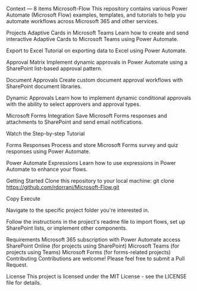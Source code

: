


Context
— 8 items
Microsoft-Flow
This repository contains various Power Automate (Microsoft Flow) examples, templates, and tutorials to help you automate workflows across Microsoft 365 and other services.

Projects
Adaptive Cards in Microsoft Teams
Learn how to create and send interactive Adaptive Cards to Microsoft Teams using Power Automate.


Export to Excel
Tutorial on exporting data to Excel using Power Automate.


Approval Matrix
Implement dynamic approvals in Power Automate using a SharePoint list-based approval pattern.


Document Approvals
Create custom document approval workflows with SharePoint document libraries.


Dynamic Approvals
Learn how to implement dynamic conditional approvals with the ability to select approvers and approval types.


Microsoft Forms Integration
Save Microsoft Forms responses and attachments to SharePoint and send email notifications.

Watch the Step-by-step Tutorial

Forms Responses
Process and store Microsoft Forms survey and quiz responses using Power Automate.


Power Automate Expressions
Learn how to use expressions in Power Automate to enhance your flows.


Getting Started
Clone this repository to your local machine:
git clone https://github.com/rdorrani/Microsoft-Flow.git

Copy
Execute

Navigate to the specific project folder you're interested in.

Follow the instructions in the project's readme file to import flows, set up SharePoint lists, or implement other components.

Requirements
Microsoft 365 subscription with Power Automate access
SharePoint Online (for projects using SharePoint)
Microsoft Teams (for projects using Teams)
Microsoft Forms (for forms-related projects)
Contributing
Contributions are welcome! Please feel free to submit a Pull Request.

License
This project is licensed under the MIT License - see the LICENSE file for details.
